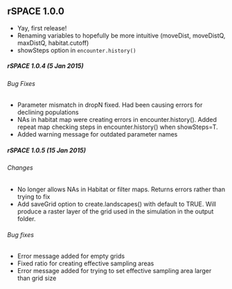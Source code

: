 rSPACE 1.0.0
----------------------------------  

* Yay, first release!
* Renaming variables to hopefully be more intuitive (moveDist, moveDistQ, maxDistQ, habitat.cutoff)
* showSteps option in `encounter.history()`

##### rSPACE 1.0.4 (5 Jan 2015)
###### Bug Fixes
* Parameter mismatch in dropN fixed. Had been causing errors for declining populations
* NAs in habitat map were creating errors in encounter.history().  Added repeat map checking steps in encounter.history() when showSteps=T.
* Added warning message for outdated parameter names

##### rSPACE 1.0.5 (15 Jan 2015)
###### Changes
* No longer allows NAs in Habitat or filter maps.  Returns errors rather than trying to fix
* Add saveGrid option to create.landscapes() with default to TRUE.  Will produce a raster layer of the grid used in the simulation in the output folder.
###### Bug fixes
* Error message added for empty grids
* Fixed ratio for creating effective sampling areas
* Error message added for trying to set effective sampling area larger than grid size

